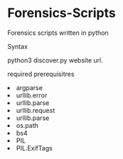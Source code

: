 # Forensics-Scripts
Forensics  scripts written in python
<p> Syntax</p>

<p> python3 discover.py  website url. </p>


<p> required prerequisitres</p>


<li> argparse
<li> urllib.error
<li> urllib.parse
<li>urllib.request
<li>urllib.parse 
<li> os.path
<li> bs4 
<li>PIL 
<li> PIL.ExifTags 
</li>
